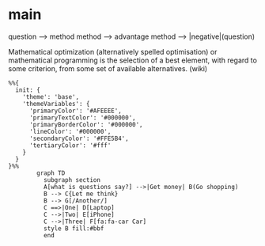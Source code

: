 # main

question  --> method
method --> advantage
method --> |negative|(question)

Mathematical optimization (alternatively spelled optimisation) or mathematical programming is the selection of a best element, with regard to some criterion, from some set of available alternatives. (wiki)



```mermaid
%%{
  init: {
    'theme': 'base',
    'themeVariables': {
      'primaryColor': '#AFEEEE',
      'primaryTextColor': '#000000',
      'primaryBorderColor': '#000000',
      'lineColor': '#000000',
      'secondaryColor': '#FFE5B4',
      'tertiaryColor': '#fff'
    }
  }
}%%
        graph TD
          subgraph section
          A[what is questions say?] -->|Get money| B(Go shopping)
          B --> C{Let me think}
          B --> G[/Another/]
          C ==>|One| D[Laptop]
          C -->|Two| E[iPhone]
          C -->|Three| F[fa:fa-car Car]
          style B fill:#bbf
          end
```
